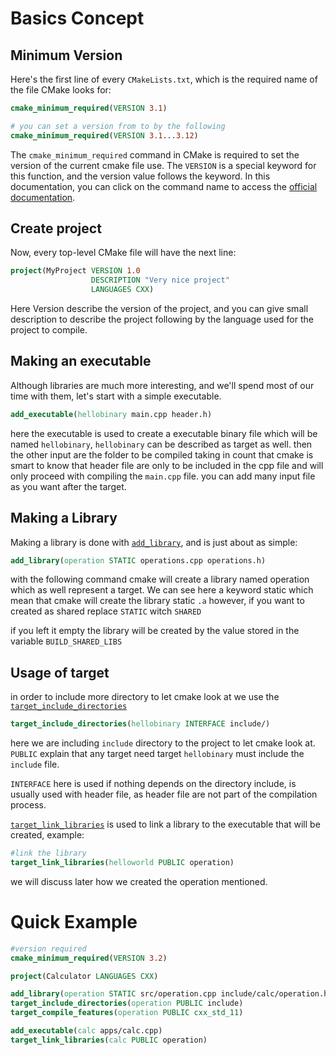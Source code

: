 # Basics Concept

## Minimum Version

Here's the first line of every `CMakeLists.txt`, which is the required name of the file CMake looks for:

```cmake
cmake_minimum_required(VERSION 3.1)

# you can set a version from to by the following
cmake_minimum_required(VERSION 3.1...3.12)
```

The `cmake_minimum_required` command in CMake is required to set the version of the current cmake file use. The `VERSION` is a special keyword for this function, and the version value follows the keyword. In this documentation, you can click on the command name to access the [official documentation](https://cmake.org/cmake/help/latest/command/cmake_minimum_required.html). 

## Create project

Now, every top-level CMake file will have the next line:

```cmake
project(MyProject VERSION 1.0
                  DESCRIPTION "Very nice project"
                  LANGUAGES CXX)
```

Here Version describe the version of the project, and you can give small description to describe the project following by the language used for the project to compile.

## Making an executable

Although libraries are much more interesting, and we'll spend most of our time with them, let's start with a simple executable.

```cmake
add_executable(hellobinary main.cpp header.h)
```

here the executable is used to create a executable binary file which will be named `hellobinary`, `hellobinary` can be described as target as well. then the other input are the folder to be compiled taking in count that cmake is smart to know that header file are only to be included in the cpp file and will only proceed with compiling the `main.cpp` file. you can add many input file as you want after the target.

## Making a Library

Making a library is done with [`add_library`](https://cmake.org/cmake/help/latest/command/add_library.html), and is just about as simple:

```cmake
add_library(operation STATIC operations.cpp operations.h)
```

with the following command cmake will create a library named operation which as well represent a target. We can see here a keyword static which mean that cmake will create the library static `.a` however, if you want to created as shared replace `STATIC` witch `SHARED`

if you left it empty the library will be created by the value stored in the variable `BUILD_SHARED_LIBS`

## Usage of target

in order to include more directory to let cmake look at we use the [`target_include_directories`](https://cmake.org/cmake/help/latest/command/target_include_directories.html)

```cmake
target_include_directories(hellobinary INTERFACE include/)
```

here we are including `include` directory to the project to let cmake look at. `PUBLIC` explain that any target need target `hellobinary` must include the `include` file.

`INTERFACE` here is used if nothing depends on the directory include, is usually used with header file, as header file are not part of the compilation process.

[`target_link_libraries`](https://cmake.org/cmake/help/latest/command/target_link_libraries.html) is used to link a library to the executable that will be created, example:

```cmake
#link the library
target_link_libraries(helloworld PUBLIC operation)
```

we will discuss later how we created the operation mentioned.

# Quick Example

```cmake
#version required
cmake_minimum_required(VERSION 3.2)

project(Calculator LANGUAGES CXX)

add_library(operation STATIC src/operation.cpp include/calc/operation.hpp)
target_include_directories(operation PUBLIC include)
target_compile_features(operation PUBLIC cxx_std_11)

add_executable(calc apps/calc.cpp)
target_link_libraries(calc PUBLIC operation)
```
